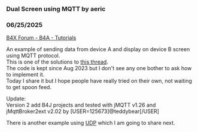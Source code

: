 ### Dual Screen using MQTT by aeric
### 06/25/2025
[B4X Forum - B4A - Tutorials](https://www.b4x.com/android/forum/threads/167508/)

An example of sending data from device A and display on device B screen using MQTT protocol.  
This is one of the solutions to [this thread](https://www.b4x.com/android/forum/threads/dual-monitors.149673/page-2#post-949236).  
The code is kept since Aug 2023 but I don't see any one bother to ask how to implement it.  
Today I share it but I hope people have really tried on their own, not waiting to get spoon feed.  
  
Update:  
Version 2 add B4J projects and tested with jMQTT v1.26 and jMqttBroker2ext v2.02 by [USER=125673]@teddybear[/USER]   
  
There is another example using [UDP](https://www.b4x.com/android/forum/threads/dual-screen-using-udp.167509/) which I am going to share next.